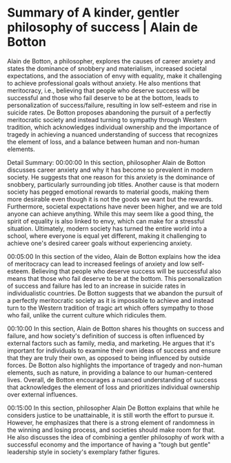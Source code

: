 # Summary of A kinder, gentler philosophy of success | Alain de Botton

Alain de Botton, a philosopher, explores the causes of career anxiety and states the dominance of snobbery and materialism, increased societal expectations, and the association of envy with equality, make it challenging to achieve professional goals without anxiety. He also mentions that meritocracy, i.e., believing that people who deserve success will be successful and those who fail deserve to be at the bottom, leads to personalization of success/failure, resulting in low self-esteem and rise in suicide rates. De Botton proposes abandoning the pursuit of a perfectly meritocratic society and instead turning to sympathy through Western tradition, which acknowledges individual ownership and the importance of tragedy in achieving a nuanced understanding of success that recognizes the element of loss, and a balance between human and non-human elements.

Detail Summary: 
00:00:00
In this section, philosopher Alain de Botton discusses career anxiety and why it has become so prevalent in modern society. He suggests that one reason for this anxiety is the dominance of snobbery, particularly surrounding job titles. Another cause is that modern society has pegged emotional rewards to material goods, making them more desirable even though it is not the goods we want but the rewards. Furthermore, societal expectations have never been higher, and we are told anyone can achieve anything. While this may seem like a good thing, the spirit of equality is also linked to envy, which can make for a stressful situation. Ultimately, modern society has turned the entire world into a school, where everyone is equal yet different, making it challenging to achieve one's desired career goals without experiencing anxiety.

00:05:00
In this section of the video, Alain de Botton explains how the idea of meritocracy can lead to increased feelings of anxiety and low self-esteem. Believing that people who deserve success will be successful also means that those who fail deserve to be at the bottom. This personalization of success and failure has led to an increase in suicide rates in individualistic countries. De Botton suggests that we abandon the pursuit of a perfectly meritocratic society as it is impossible to achieve and instead turn to the Western tradition of tragic art which offers sympathy to those who fail, unlike the current culture which ridicules them.

00:10:00
In this section, Alain de Botton shares his thoughts on success and failure, and how society's definition of success is often influenced by external factors such as family, media, and marketing. He argues that it's important for individuals to examine their own ideas of success and ensure that they are truly their own, as opposed to being influenced by outside forces. De Botton also highlights the importance of tragedy and non-human elements, such as nature, in providing a balance to our human-centered lives. Overall, de Botton encourages a nuanced understanding of success that acknowledges the element of loss and prioritizes individual ownership over external influences.

00:15:00
In this section, philosopher Alain De Botton explains that while he considers justice to be unattainable, it is still worth the effort to pursue it. However, he emphasizes that there is a strong element of randomness in the winning and losing process, and societies should make room for that. He also discusses the idea of combining a gentler philosophy of work with a successful economy and the importance of having a "tough but gentle" leadership style in society's exemplary father figures.

